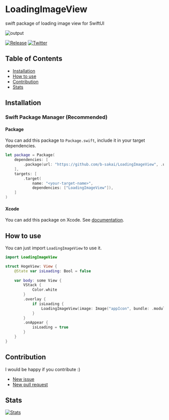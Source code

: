 # LoadingImageView
swift package of loading image view for SwiftUI

![output](https://github.com/user-attachments/assets/44ae97aa-8a85-4f1c-860e-866f8178b92a)

[![Release](https://img.shields.io/github/v/release/b-sakai/LoadingImageView)](https://github.com/b-sakai/LoadingImageView/releases/latest)
[![Twitter](https://img.shields.io/twitter/follow/serotoninapp?style=social)](https://twitter.com/serotoninapp)

## Table of Contents

- [Installation](#installation)
- [How to use](#how-to-use)
- [Contribution](#contribution)
- [Stats](#stats)

## Installation

### Swift Package Manager (Recommended)

#### Package

You can add this package to `Package.swift`, include it in your target dependencies.


```swift
let package = Package(
    dependencies: [
        .package(url: "https://github.com/b-sakai/LoadingImageView", .upToNextMajor(from: "0.1.5")),
    ],
    targets: [
        .target(
            name: "<your-target-name>",
            dependencies: ["LoadingImageView"]),
    ]
)
```

#### Xcode

You can add this package on Xcode.
See [documentation](https://developer.apple.com/documentation/swift_packages/adding_package_dependencies_to_your_app).


## How to use

You can just import `LoadingImageView` to use it.

```swift
import LoadingImageView

struct HogeView: View {
    @State var isLoading: Bool = false
    
    var body: some View {
        VStack {
            Color.white
        }
        .overlay {
            if isLoading {
                LoadingImageView(image: Image("appIcon", bundle: .module))
            }
        }
        .onAppear {
            isLoading = true
        }
    }
}
```

## Contribution

I would be happy if you contribute :)

- [New issue](https://github.com/b-sakai/LoadingImageView/issues/new)
- [New pull request](https://github.com/b-sakai/LoadingImageView/compare)

## Stats

[![Stats](https://repobeats.axiom.co/api/embed/3b9229c64d59197051a610e702ffb2cc822db648.svg "Repobeats analytics image")](https://github.com/b-sakai/LoadingImageView)
